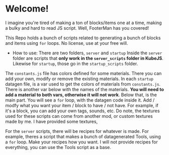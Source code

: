 # Welcome!


I imagine you're tired of making a ton of blocks/items one at a time, making a bulky and hard to read JS script. Well, FooterMan has you covered!

This Repo holds a bunch of scripts related to generating a bunch of blocks and items using `for` loops. No license, use at your free will.

* How to use:
There are two folders, `server` and `startup` Inside the `server` folder are scripts that __only work in the `server_scripts` folder in KubeJS__. Likewise for `startup`, those go in the `startup_scripts` folder.

The `constants.js` file has colors defined for some materials. There you can add your own, modify or remove the existing materials.
In each `startup` datagen file, is a var used to get the colors of materials from `constants.js`. There is another var below with the names of the materials. **You will need to add a material to both vars, otherwise it will not work**.
Below that, is the main part. You will see a `for` loop, with the datagen code inside it. Add / modfy what you want your item / block to have / not have. For example, if it's a block, you can add your own tags, sounds, etc. Do note, the textures used for these scripts can come from another mod, or custom textures made by me. I have provided some textures, 

For the `server` scripts, there will be recipes for whatever is made. For example, theres a script that makes a bunch of datagenerated Tools, using a `for` loop. Make your recipes how you want. I will not provide recipes for everything, you can use the Tools script as a base.
